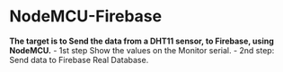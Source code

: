 # NodeMCU-Firebase
**The target is to Send the data from a DHT11 sensor, to Firebase, using NodeMCU.**
    - 1st step Show the values on the Monitor serial.
    - 2nd step: Send data to Firebase Real Database.
